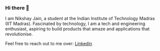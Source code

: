 ### Hi there 👋
I am Nikshay Jain, a student at the Indian Institute of Technology Madras (IIT Madras). Fascinated by technology, I am a tech and engineering enthusiast, aspiring to build products that amaze and applications that revolutionise.

Feel free to reach out to me over:
[Linkedin](https://www.linkedin.com/in/nikshay-jain-82766424a/)
<!--
**Nikshay-Jain/Nikshay-Jain** is a ✨ _special_ ✨ repository because its `README.md` (this file) appears on your GitHub profile.

Here are some ideas to get you started:

- 🔭 I’m currently working on ...
- 🌱 I’m currently learning ...
- 👯 I’m looking to collaborate on ...
- 🤔 I’m looking for help with ...
- 💬 Ask me about ...
- 📫 How to reach me: ...
- 😄 Pronouns: ...
- ⚡ Fun fact: ...
-->
